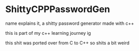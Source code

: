 # ShittyCPPPasswordGen
name explains it, a shitty password generator made with c++

this is part of my c++ learning journey ig

this shit was ported over from C to C++ so shits a bit weird
